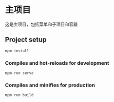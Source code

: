 # 主项目

这是主项目，包括菜单和子项目和容器


## Project setup
```
npm install
```

### Compiles and hot-reloads for development
```
npm run serve
```


### Compiles and minifies for production
```
npm run build
```